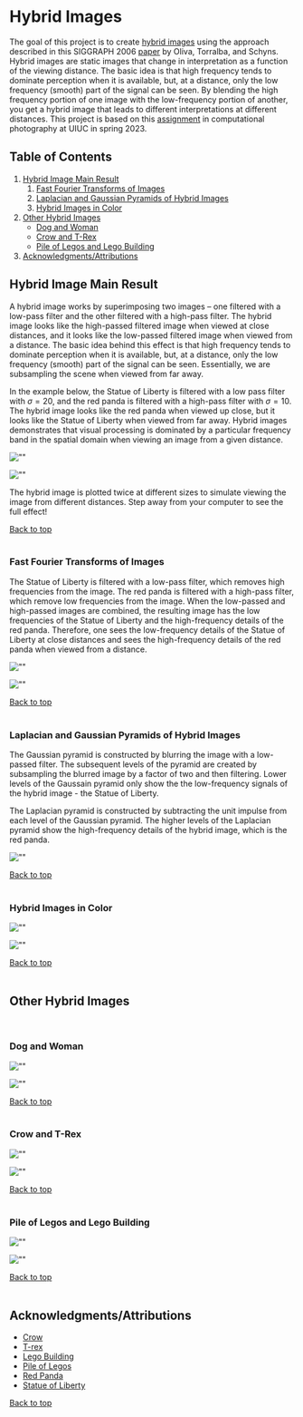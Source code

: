 # Hybrid Images

The goal of this project is to create [hybrid images](http://olivalab.mit.edu/hybrid_gallery/gallery.html) using the approach described in this SIGGRAPH 2006 [paper](http://olivalab.mit.edu/publications/OlivaTorralb_Hybrid_Siggraph06.pdf) by Oliva, Torralba, and Schyns. Hybrid images are static images that change in interpretation as a function of the viewing distance. The basic idea is that high frequency tends to dominate perception when it is available, but, at a distance, only the low frequency (smooth) part of the signal can be seen. By blending the high frequency portion of one image with the low-frequency portion of another, you get a hybrid image that leads to different interpretations at different distances. This project is based on this [assignment](https://yxw.cs.illinois.edu/course/CS445/Content/projects/hybrid/ComputationalPhotography_ProjectHybrid.html) in computational photography at UIUC in spring 2023.


## Table of Contents
1. [Hybrid Image Main Result](#hybrid-image-main-result)
    1. [Fast Fourier Transforms of Images](#fast-fourier-transforms-of-images)
    1. [Laplacian and Gaussian Pyramids of Hybrid Images](#laplacian-and-gaussian-pyramids-of-hybrid-images)
    1. [Hybrid Images in Color](#hybrid-images-in-color)
1. [Other Hybrid Images](#other-hybrid-images)
    - [Dog and Woman](#dog-and-woman)
    - [Crow and T-Rex](#crow-and-t-rex)
    - [Pile of Legos and Lego Building](#pile-of-legos-and-lego-building)
1. [Acknowledgments/Attributions](#acknowledgmentsattributions)


## Hybrid Image Main Result
A hybrid image works by superimposing two images – one filtered with a low-pass filter and the other filtered with a high-pass filter. The hybrid image looks like the high-passed filtered image when viewed at close distances, and it looks like the low-passed filtered image when viewed from a distance. The basic idea behind this effect is that high frequency tends to dominate perception when it is available, but, at a distance, only the low frequency (smooth) part of the signal can be seen. Essentially, we are subsampling the scene when viewed from far away.

In the example below, the Statue of Liberty is filtered with a low pass filter with $\sigma=20$, and the red panda is filtered with a high-pass filter with $\sigma=10$. The hybrid image looks like the red panda when viewed up close, but it looks like the Statue of Liberty when viewed from far away. Hybrid images demonstrates that visual processing is dominated by a particular frequency band in the spatial domain when viewing an image from a given distance.


![""](output/original_filtered.png "title")

![""](output/hybrid_image_panel-red_panda_statue.png "title")

The hybrid image is plotted twice at different sizes to simulate viewing the image from different distances. Step away from your computer to see the full effect!

[Back to top](#table-of-contents)
<br>
<br>

### Fast Fourier Transforms of Images

The Statue of Liberty is filtered with a low-pass filter, which removes high frequencies from the image. The red panda is filtered with a high-pass filter, which remove low frequencies from the image. When the low-passed and high-passed images are combined, the resulting image has the low frequencies of the Statue of Liberty and the high-frequency details of the red panda. Therefore, one sees the low-frequency details of the Statue of Liberty at close distances and sees the high-frequency details of the red panda when viewed from a distance. 

![""](output/fft_original_filtered.png "title")

![""](output/fft_hybrid_image.png "title")


[Back to top](#table-of-contents)
<br>
<br>

### Laplacian and Gaussian Pyramids of Hybrid Images

The Gaussian pyramid is constructed by blurring the image with a low-passed filter. The subsequent levels of the pyramid are created by subsampling the blurred image by a factor of two and then filtering. Lower levels of the Gaussain pyramid only show the the low-frequency signals of the hybrid image - the Statue of Liberty.

The Laplacian pyramid is constructed by subtracting the unit impulse from each level of the Gaussian pyramid. The higher levels of the Laplacian pyramid show the high-frequency details of the hybrid image, which is the red panda.

![""](output/pyramid.png "title")

[Back to top](#table-of-contents)
<br>
<br>


### Hybrid Images in Color

![""](output/color_image_filtered.png "title")

![""](output/hybrid_image_color.png "title")

[Back to top](#table-of-contents)
<br>
<br>


## Other Hybrid Images

<br>

### Dog and Woman
![""](output/woman_dog.png "title")

![""](output/hybrid_image_panel-woman_dog.png "title")

[Back to top](#table-of-contents)
<br>
<br>


### Crow and T-Rex
![""](output/trex_crow.png "title")

![""](output/hybrid_image_panel-trex_crow.png "title")

[Back to top](#table-of-contents)
<br>
<br>


### Pile of Legos and Lego Building

![""](output/legos_lego_building.png "title")

![""](output/hybrid_image_panel-legos.png "title")

[Back to top](#table-of-contents)
<br>
<br>


## Acknowledgments/Attributions

- [Crow](https://www.audubon.org/field-guide/bird/fish-crow)
- [T-rex](https://www.renderhub.com/creativejungle/realistic-trex-dinosaur-3d-model)
- [Lego Building](https://ideas.lego.com/projects/5b1bbbac-4a84-4050-adde-3cef6d6bd45e)         
- [Pile of Legos](https://www.cnn.com/2022/06/18/opinions/lego-90th-anniversary-toys-schwartz/index.html)
- [Red Panda](https://www.zoo-leipzig.de/en/animal/red-panda/)  
- [Statue of Liberty](https://mymodernmet.com/statue-of-liberty-facts/) 

[Back to top](#table-of-contents)
